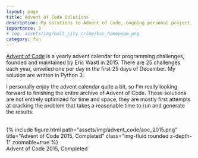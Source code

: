```yaml
---
layout: page
title: Advent of Code Solutions
description: My solutions to Advent of Code, ongoing personal project.
importance: 3
# img: assets/img/balt_city_crime/bcc_homepage.png
category: fun
---
```


[Advent of Code](adventofcode.com) is a yearly advent calendar for programming challenges, founded and maintained by Eric Wastl in 2015. There are 25 challenges each year, unveiled one per day in the first 25 days of December. My solution are written in Python 3. 

I personally enjoy the advent calendar quite a bit, so I'm really looking forward to finishing the entire archive of Advent of Code. These solutions are not entirely optimized for time and space, they are mostly first attempts at cracking the problem that takes a reasonable time to run and generate the results.
<br><br>
<div class="row">
	<div class="col-sm mt-3 mt-md-0">
		{% include figure.html path="assets/img/advent_code/aoc_2015.png" title="Advent of Code 2015, Completed" class="img-fluid rounded z-depth-1" zoomable=true %}
	</div>
</div>
<div class="caption">
	Advent of Code 2015, Completed
</div>